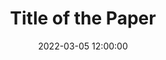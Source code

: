 ---
# Publication 模板。
# 文件名格式：YYYYMMDD_slug.md。整个文件名将会作为该论文的 ID，用于在 URL 的 # 之后。例如 230505_gvqa.md 将会具有 URL /publication#230505_gvqa。
# 必选，论文标题
title: Title of the Paper
# 必选，string[] 类型，按先后顺序指定了论文的作者。
authors:
  - "Author 1"
  - "Author 2"
  - "@authorid"
# 可选，string 类型，格式为 YYYY-MM-DD HH:MM:SS，指定了论文的时间，会在论文列表从新到旧排序。如果没有，则默认 parse 文件名中的日期。该字段的优先级高于文件名中的日期。
date: 2022-03-05 12:00:00
# 必选，string 类型。主要标题。展示在 / 之前。
name: 姓名
# 可选，string 类型，通常为英文翻译。若有，则会和 name 一起展示，展示在 / 之后。
nameAlt: 次要姓名，通常为英文翻译
# 必选，string 类型，图片**名字**。不用填写路径，对应的图片应当放置在 /public/images/people 目录下，否则会找不到。
image: image.jpg
# 必选，enum 类型：'phd' | 'master' | 'undergraduate' | 'visiting' | 'staff' | 'alumni'
category: phd
# 可选，number 类型，年级。
grade: 2022
# 可选，string 类型，文字描述，会展示在名字的下方。如果不填写。则会默认填入 Master Student、PhD Student 等默认描述。
description: 描述文本。
# 下面四个字段都是可选的 string 类型。若填写，则会在描述下方用对应的 icon 展示相应链接。
github: https://github.com/username
homepage: https://example.com
email: example@live.com
---